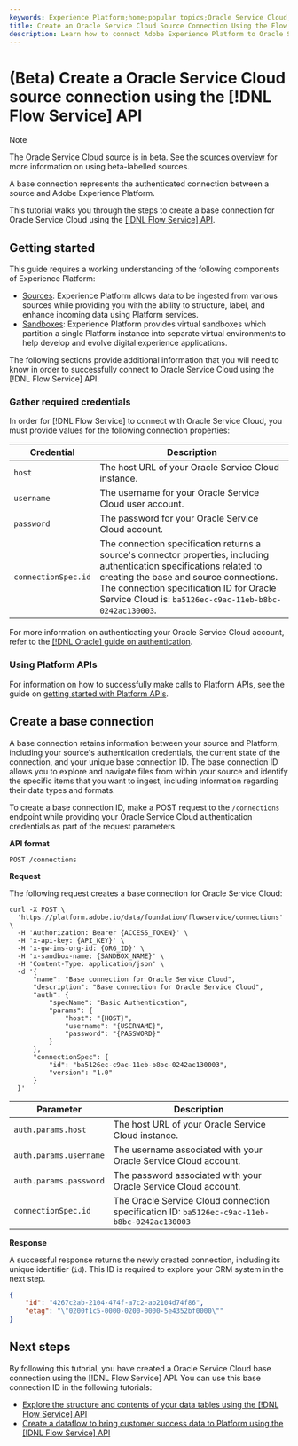 ```yaml
---
keywords: Experience Platform;home;popular topics;Oracle Service Cloud;oracle service cloud
title: Create an Oracle Service Cloud Source Connection Using the Flow Service API
description: Learn how to connect Adobe Experience Platform to Oracle Service Cloud using the Flow Service API.
---
```

# (Beta) Create a Oracle Service Cloud source connection using the [!DNL Flow Service] API

>[!NOTE]
>
>The Oracle Service Cloud source is in beta. See the [sources overview](../../../../home.md#terms-and-conditions) for more information on using beta-labelled sources.

A base connection represents the authenticated connection between a source and Adobe Experience Platform.

This tutorial walks you through the steps to create a base connection for Oracle Service Cloud using the [[!DNL Flow Service] API](https://www.adobe.io/experience-platform-apis/references/flow-service/).

## Getting started

This guide requires a working understanding of the following components of Experience Platform:

* [Sources](../../../../home.md): Experience Platform allows data to be ingested from various sources while providing you with the ability to structure, label, and enhance incoming data using Platform services.
* [Sandboxes](../../../../../sandboxes/home.md): Experience Platform provides virtual sandboxes which partition a single Platform instance into separate virtual environments to help develop and evolve digital experience applications.

The following sections provide additional information that you will need to know in order to successfully connect to Oracle Service Cloud using the [!DNL Flow Service] API.

### Gather required credentials

In order for [!DNL Flow Service] to connect with Oracle Service Cloud, you must provide values for the following connection properties:

| Credential | Description |
| ---------- | ----------- |
| `host` | The host URL of your Oracle Service Cloud instance. |
| `username` | The username for your Oracle Service Cloud user account. |
| `password` | The password for your Oracle Service Cloud account. |
| `connectionSpec.id` | The connection specification returns a source's connector properties, including authentication specifications related to creating the base and source connections. The connection specification ID for Oracle Service Cloud is: `ba5126ec-c9ac-11eb-b8bc-0242ac130003`. |

For more information on authenticating your Oracle Service Cloud account, refer to the [[!DNL Oracle] guide on authentication](https://docs.oracle.com/en/cloud/saas/b2c-service/20c/cxska/OKCS_Authenticate_and_Authorize.html).

### Using Platform APIs

For information on how to successfully make calls to Platform APIs, see the guide on [getting started with Platform APIs](../../../../../landing/api-guide.md).

## Create a base connection

A base connection retains information between your source and Platform, including your source's authentication credentials, the current state of the connection, and your unique base connection ID. The base connection ID allows you to explore and navigate files from within your source and identify the specific items that you want to ingest, including information regarding their data types and formats.

To create a base connection ID, make a POST request to the `/connections` endpoint while providing your Oracle Service Cloud authentication credentials as part of the request parameters.

**API format**

```http
POST /connections
```

**Request**

The following request creates a base connection for Oracle Service Cloud:

```shell
curl -X POST \
  'https://platform.adobe.io/data/foundation/flowservice/connections' \
  -H 'Authorization: Bearer {ACCESS_TOKEN}' \
  -H 'x-api-key: {API_KEY}' \
  -H 'x-gw-ims-org-id: {ORG_ID}' \
  -H 'x-sandbox-name: {SANDBOX_NAME}' \
  -H 'Content-Type: application/json' \
  -d '{
      "name": "Base connection for Oracle Service Cloud",
      "description": "Base connection for Oracle Service Cloud",
      "auth": {
          "specName": "Basic Authentication",
          "params": {
              "host": "{HOST}",
              "username": "{USERNAME}",
              "password": "{PASSWORD}"
          }
      },
      "connectionSpec": {
          "id": "ba5126ec-c9ac-11eb-b8bc-0242ac130003",
          "version": "1.0"
      }
  }'
```

| Parameter | Description |
| --------- | ----------- |
| `auth.params.host` | The host URL of your Oracle Service Cloud instance. |
| `auth.params.username` | The username associated with your Oracle Service Cloud account. |
| `auth.params.password` | The password associated with your Oracle Service Cloud account. |
| `connectionSpec.id` | The Oracle Service Cloud connection specification ID: `ba5126ec-c9ac-11eb-b8bc-0242ac130003` |

**Response**

A successful response returns the newly created connection, including its unique identifier (`id`). This ID is required to explore your CRM system in the next step.

```json
{
    "id": "4267c2ab-2104-474f-a7c2-ab2104d74f86",
    "etag": "\"0200f1c5-0000-0200-0000-5e4352bf0000\""
}
```

## Next steps

By following this tutorial, you have created a Oracle Service Cloud base connection using the [!DNL Flow Service] API. You can use this base connection ID in the following tutorials:

* [Explore the structure and contents of your data tables using the [!DNL Flow Service] API](../../explore/tabular.md)
* [Create a dataflow to bring customer success data to Platform using the [!DNL Flow Service] API](../../collect/customer-success.md)
